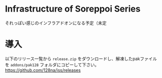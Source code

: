 # Infrastructure of Soreppoi Series

それっぽい感じのインフラアドオンになる予定（未定

# 導入

以下のリリース一覧から `release.zip` をダウンロードし、解凍したpakファイルを `addons/pak128` フォルダにコピーして下さい。
https://github.com/128na/iss/releases
